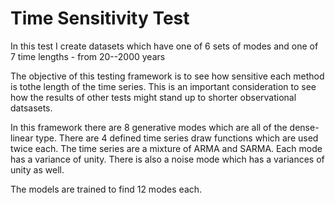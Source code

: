 # Time Sensitivity Test

In this test I create datasets which have one of 6 sets of modes and one of 7 time lengths - from 20--2000 years

The objective of this testing framework is to see how sensitive each method is tothe length of the time series. This is an important consideration to see how the results of other tests might stand up to shorter observational datsasets.

In this framework there are 8 generative modes which are all of the dense-linear type. There are 4 defined time series draw functions which are used twice each. The time series are a mixture of ARMA and SARMA. Each mode has a variance of unity. There is also a noise mode which has a variances of unity as well.

The models are trained to find 12 modes each.